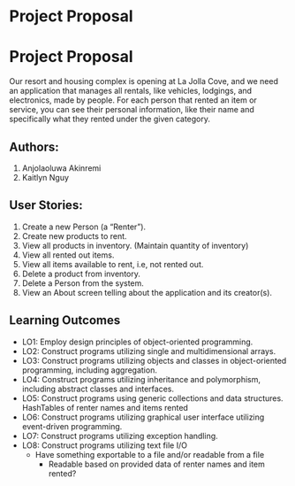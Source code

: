 # Project Proposal
# Project Proposal
Our resort and housing complex is opening at La Jolla Cove, and we need an application that manages all rentals, like vehicles, lodgings, and electronics, made by people. For each person that rented an item or service, you can see their personal information, like their name and specifically what they rented under the given category. 

## Authors:
1. Anjolaoluwa Akinremi
2. Kaitlyn Nguy

## User Stories:
1. Create a new Person (a “Renter”).
2. Create new products to rent.
3. View all products in inventory. (Maintain quantity of inventory)
4. View all rented out items.
5. View all items available to rent, i.e, not rented out.
6. Delete a product from inventory.
7. Delete a Person from the system.
8. View an About screen telling about the application and its creator(s).

## Learning Outcomes
- LO1: Employ design principles of object-oriented programming.
- LO2: Construct programs utilizing single and multidimensional arrays.
- LO3: Construct programs utilizing objects and classes in object-oriented programming, including aggregation.
- LO4: Construct programs utilizing inheritance and polymorphism, including abstract classes and interfaces.
- LO5: Construct programs using generic collections and data structures.
HashTables of renter names and items rented
- LO6: Construct programs utilizing graphical user interface utilizing event-driven programming.
- LO7: Construct programs utilizing exception handling.
- LO8: Construct programs utilizing text file I/O
    - Have something exportable to a file and/or readable from a file
        - Readable based on provided data of renter names and item rented?
